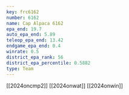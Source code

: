 ```yaml
---
key: frc6162
number: 6162
name: Cap Alpaca 6162
epa_end: 19.7
auto_epa_end: 5.89
teleop_epa_end: 13.42
endgame_epa_end: 0.4
winrate: 0.5
district_epa_rank: 56
district_epa_percentile: 0.5882
type: Team
---
```

[[2024oncmp2]]
[[2024onwat]]
[[2024onwin]]
